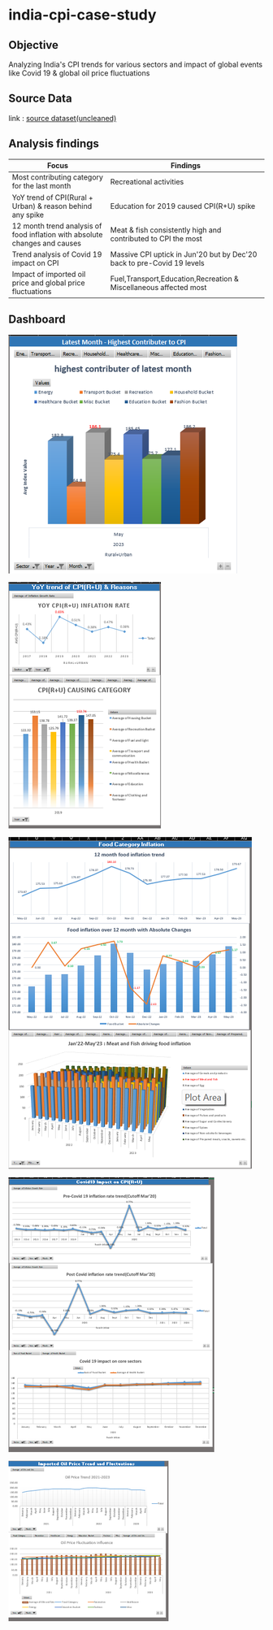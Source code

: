 # india-cpi-case-study

## Objective
Analyzing India's CPI trends for various sectors and impact of global events like Covid 19 & global oil price fluctuations

## Source Data
link : [source dataset(uncleaned)](https://github.com/anuragnayak20/india-cpi-case-study/blob/main/All_India_Index_Upto_April23%20(1).csv)

## Analysis findings

| Focus | Findings | 
|-------|------------|
| Most contributing category for the last month | Recreational activities |
| YoY trend of CPI(Rural + Urban) & reason behind any spike | Education for 2019 caused CPI(R+U) spike |
| 12 month trend analysis of food inflation with absolute changes and causes | Meat & fish consistently high and contributed to CPI the most|
| Trend analysis of Covid 19 impact on CPI | Massive CPI uptick in Jun'20 but by Dec'20 back to pre-Covid 19 levels |
| Impact of imported oil price and global price fluctuations | Fuel,Transport,Education,Recreation & Miscellaneous affected most |

## Dashboard
![ Most contributing category for the last month](image.png)

![YoY trend of CPI(Rural + Urban) & reason behind any spike](image-1.png)

![12 month trend analysis of food inflation with absolute changes and causes](image-2.png)

![Trend analysis of Covid 19 impact on CPI](image-3.png)

![Impact of imported oil price and global price fluctuations](image-4.png)

